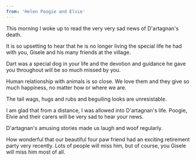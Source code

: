 ```yaml
---
from: 'Helen Poogie and Elvie'
---
```


This morning I woke up to read the very very sad news of D'artagnan's death. 

It is so upsetting to hear that he is no longer living the special life he had with you, Gisele and his many friends at the village. 

Dart was a special dog in your life and the devotion and guidance he gave you throughout will be so much missed by you. 

Human relationship with animals is so close. We love them and they give so much happiness, no matter how or where we are. 

The tail wags, hugs and rubs and beguiling looks are unresistable. 

I am glad that from a distance, I was allowed into D'artagnan's life. Poogie, Elvie and their carers will be very sad to hear your news. 

D'artagnan's amusing stories made us laugh and woof regularly. 

How wonderful that our beautiful four paw friend had an exciting retirement party very recently. Lots of people will miss him, but of course, you Gisele will miss him most of all.  